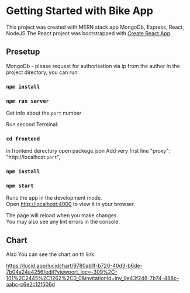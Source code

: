 # Getting Started with Bike App

This project was created with MERN stack app
MongoDb, Express, React, NodeJS
The React project was bootstrapped with [Create React App](https://github.com/facebook/create-react-app).

## Presetup

MongoDb - please request for authorisation via ip from the author
In the project directory, you can run:

### `npm install`

### `npm run server`

Get info about the `port` number

Run second Terminal:

### `cd frontend`

in frontend derectory open packege.json
Add very first line "proxy": "http://localhost:`port`",

### `npm install`

### `npm start`

Runs the app in the development mode.\
Open [http://localhost:4000](http://localhost:4000) to view it in your browser.

The page will reload when you make changes.\
You may also see any lint errors in the console.

## Chart

Also You can see the chart on th link:

https://lucid.app/lucidchart/9780ab1f-b720-40d3-b6de-7b04a24a4256/edit?viewport_loc=-309%2C-101%2C2445%2C1262%2C0_0&invitationId=inv_9e43f248-7b74-488c-aabc-c6e2c12f506d
